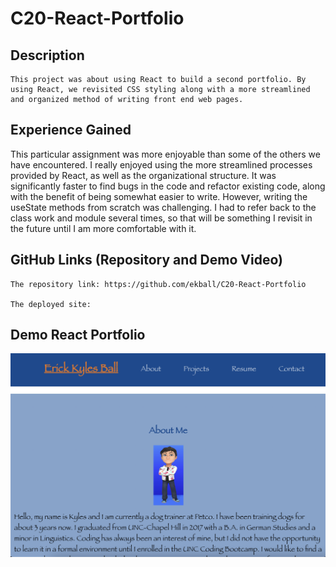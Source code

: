 # C20-React-Portfolio

## Description

    This project was about using React to build a second portfolio. By using React, we revisited CSS styling along with a more streamlined and organized method of writing front end web pages.

## Experience Gained

   This particular assignment was more enjoyable than some of the others we have encountered. I really enjoyed using the more streamlined processes provided by React, as well as the organizational structure. It was significantly faster to find bugs in the code and refactor existing code, along with the benefit of being somewhat easier to write. However, writing the useState methods from scratch was challenging. I had to refer back to the class work and module several times, so that will be something I revisit in the future until I am more comfortable with it.

## GitHub Links (Repository and Demo Video)

    The repository link: https://github.com/ekball/C20-React-Portfolio

    The deployed site: 

## Demo React Portfolio

![demo-react-portfolio](./src/assets/images/screenshot.png)